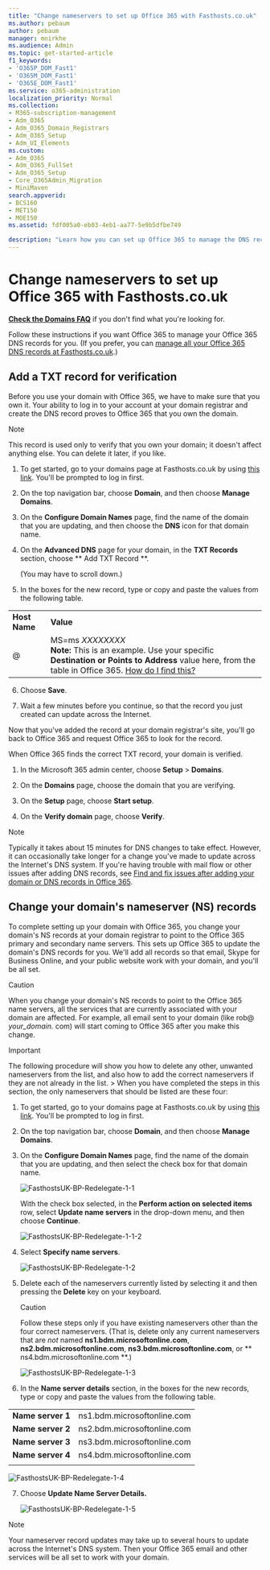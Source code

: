 ```yaml
---
title: "Change nameservers to set up Office 365 with Fasthosts.co.uk"
ms.author: pebaum
author: pebaum
manager: mnirkhe
ms.audience: Admin
ms.topic: get-started-article
f1_keywords:
- 'O365P_DOM_Fast1'
- 'O365M_DOM_Fast1'
- 'O365E_DOM_Fast1'
ms.service: o365-administration
localization_priority: Normal
ms.collection: 
- M365-subscription-management
- Adm_O365
- Adm_O365_Domain_Registrars
- Adm_O365_Setup
- Adm_UI_Elements
ms.custom:
- Adm_O365
- Adm_O365_FullSet
- Adm_O365_Setup
- Core_O365Admin_Migration
- MiniMaven
search.appverid:
- BCS160
- MET150
- MOE150
ms.assetid: fdf005a0-eb03-4eb1-aa77-5e9b5dfbe749

description: "Learn how you can set up Office 365 to manage the DNS records of your custom domain at Fasthosts.co.uk."
---
```


# Change nameservers to set up Office 365 with Fasthosts.co.uk

 **[Check the Domains FAQ](../setup/domains-faq.md)** if you don't find what you're looking for. 
  
Follow these instructions if you want Office 365 to manage your Office 365 DNS records for you. (If you prefer, you can [manage all your Office 365 DNS records at Fasthosts.co.uk](create-dns-records-at-fasthosts-co-uk.md).)
  
## Add a TXT record for verification

Before you use your domain with Office 365, we have to make sure that you own it. Your ability to log in to your account at your domain registrar and create the DNS record proves to Office 365 that you own the domain.
  
> [!NOTE]
> This record is used only to verify that you own your domain; it doesn't affect anything else. You can delete it later, if you like. 
  
1. To get started, go to your domains page at Fasthosts.co.uk by using [this link](https://admin.fasthosts.co.uk/Auth/Login). You'll be prompted to log in first.
    
2. On the top navigation bar, choose **Domain**, and then choose **Manage Domains**.
    
3. On the **Configure Domain Names** page, find the name of the domain that you are updating, and then choose the **DNS** icon for that domain name. 
    
4. On the **Advanced DNS** page for your domain, in the **TXT Records** section, choose ** Add TXT Record **.
    
    (You may have to scroll down.) 
    
5. In the boxes for the new record, type or copy and paste the values from the following table.
    
|||
|:-----|:-----|
|**Host Name** <br/> |**Value** <br/> |
|@  <br/> |MS=ms *XXXXXXXX*  <br/> **Note:** This is an example. Use your specific **Destination or Points to Address** value here, from the table in Office 365. [How do I find this?](../get-help-with-domains/information-for-dns-records.md) <br/>    |
   
6. Choose **Save**.
    
7. Wait a few minutes before you continue, so that the record you just created can update across the Internet.
    
Now that you've added the record at your domain registrar's site, you'll go back to Office 365 and request Office 365 to look for the record.
  
When Office 365 finds the correct TXT record, your domain is verified.
  
1. In the Microsoft 365 admin center, choose **Setup** \> **Domains**.
    
2. On the **Domains** page, choose the domain that you are verifying. 
    
3. On the **Setup** page, choose **Start setup**.
    
4. On the **Verify domain** page, choose **Verify**.
    
> [!NOTE]
> Typically it takes about 15 minutes for DNS changes to take effect. However, it can occasionally take longer for a change you've made to update across the Internet's DNS system. If you're having trouble with mail flow or other issues after adding DNS records, see [Find and fix issues after adding your domain or DNS records in Office 365](../get-help-with-domains/find-and-fix-issues.md). 
  
## Change your domain's nameserver (NS) records

To complete setting up your domain with Office 365, you change your domain's NS records at your domain registrar to point to the Office 365 primary and secondary name servers. This sets up Office 365 to update the domain's DNS records for you. We'll add all records so that email, Skype for Business Online, and your public website work with your domain, and you'll be all set.
  
> [!CAUTION]
> When you change your domain's NS records to point to the Office 365 name servers, all the services that are currently associated with your domain are affected. For example, all email sent to your domain (like rob@ *your_domain.*  com) will start coming to Office 365 after you make this change. 
  
> [!IMPORTANT]
> The following procedure will show you how to delete any other, unwanted nameservers from the list, and also how to add the correct nameservers if they are not already in the list. > When you have completed the steps in this section, the only nameservers that should be listed are these four: 
  
1. To get started, go to your domains page at Fasthosts.co.uk by using [this link](https://admin.fasthosts.co.uk/Auth/Login). You'll be prompted to log in first.
    
2. On the top navigation bar, choose **Domain**, and then choose **Manage Domains**.
    
3. On the **Configure Domain Names** page, find the name of the domain that you are updating, and then select the check box for that domain name. 
    
    ![FasthostsUK-BP-Redelegate-1-1](../media/0ff34451-3430-416b-bc4d-66d08a6228f5.png)
  
    With the check box selected, in the **Perform action on selected items** row, select **Update name servers** in the drop-down menu, and then choose **Continue**.
    
    ![FasthostsUK-BP-Redelegate-1-1-2](../media/acebddec-6c8a-4d93-ac0f-4570ecf9bf6f.png)
  
4. Select **Specify name servers**.
    
    ![FasthostsUK-BP-Redelegate-1-2](../media/314837cb-b174-443d-8e74-efe4bcf7a959.png)
  
5. Delete each of the nameservers currently listed by selecting it and then pressing the **Delete** key on your keyboard. 
    
    > [!CAUTION]
    > Follow these steps only if you have existing nameservers other than the four correct nameservers. (That is, delete only any current nameservers that are  *not*  named **ns1.bdm.microsoftonline.com**, **ns2.bdm.microsoftonline.com**, **ns3.bdm.microsoftonline.com**, or ** ns4.bdm.microsoftonline.com **.) 
  
    ![FasthostsUK-BP-Redelegate-1-3](../media/b6e4ad6d-2782-457c-9588-903808e5df45.png)
  
6. In the **Name server details** section, in the boxes for the new records, type or copy and paste the values from the following table. 
    
|||
|:-----|:-----|
|**Name server 1** <br/> |ns1.bdm.microsoftonline.com  <br/> |
|**Name server 2** <br/> |ns2.bdm.microsoftonline.com  <br/> |
|**Name server 3** <br/> |ns3.bdm.microsoftonline.com  <br/> |
|**Name server 4** <br/> |ns4.bdm.microsoftonline.com  <br/> |
|||
   
   ![FasthostsUK-BP-Redelegate-1-4](../media/8e3bfed3-85a9-444a-8208-e434d04a6520.png)
  
7. Choose **Update Name Server Details.**
    
    ![FasthostsUK-BP-Redelegate-1-5](../media/e1a9afaf-6965-45ad-98e9-d91e84cc33f5.png)
  
> [!NOTE]
> Your nameserver record updates may take up to several hours to update across the Internet's DNS system. Then your Office 365 email and other services will be all set to work with your domain. 
